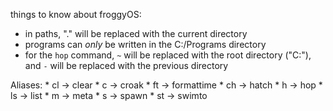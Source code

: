 things to know about froggyOS:
 * in paths, "." will be replaced with the current directory
 * programs can *only* be written in the C:/Programs directory
 * for the `hop` command, `~` will be replaced with the root directory ("C:"), and `-` will be replaced with the previous directory

Aliases:
    * cl -> clear
    * c -> croak
    * ft -> formattime
    * ch -> hatch
    * h -> hop
    * ls -> list
    * m -> meta
    * s -> spawn
    * st -> swimto